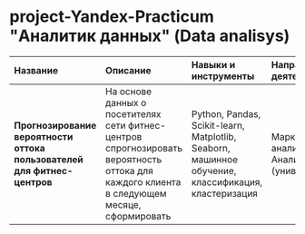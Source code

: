 # project-Yandex-Practicum "Аналитик данных" (Data analisys)



| Название              | Описание               | Навыки и инструменты|        Направление деятельности|
| :-------------------- | :--------------------- |:---------------------------|:----------------|
| **Прогнозирование вероятности оттока пользователей для фитнес-центров** | На основе данных о посетителях сети фитнес-центров спрогнозировать вероятность оттока для каждого клиента в следующем месяце, сформировать| Python, Pandas, Scikit-learn, Matplotlib, Seaborn, машинное обучение, классификация, кластеризация |Маркетинг-аналитик, Аналитик (универсал)|
